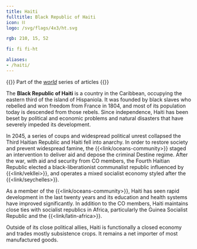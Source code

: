 ```yaml
---
title: Haiti
fulltitle: Black Republic of Haiti
icon: ⛓️
logo: /svg/flags/4x3/ht.svg

rgb: 210, 15, 52

fi: fi fi-ht

aliases:
- /haiti/
---
```

{{<note series>}}
 Part of the *[world](/world/)* series of articles
{{</note>}}

The **<span class="fi fi-ht"></span> Black Republic of Haiti** is a country in the Caribbean, occupying the eastern third of the island of Hispaniola. It was founded by black slaves who rebelled and won freedom from France in 1804, and most of its population today is descended from those rebels. Since independence, Haiti has been beset by political and economic problems and natural disasters that have severely impeded its development.

In 2045, a series of coups and widespread political unrest collapsed the Third Haitian Republic and Haiti fell into anarchy. In order to restore society and prevent widespread famine, the {{<link/oceans-community>}} staged an intervention to deliver aid and depose the criminal Destine regime. After the war, with aid and security from CO members, the Fourth Haitian Republic elected a black-liberationist communalist republic influenced by {{<link/vekllei>}}, and operates a mixed socialist economy styled after the {{<link/seychelles>}}.

As a member of the {{<link/oceans-community>}}, Haiti has seen rapid development in the last twenty years and its education and health systems have improved significantly. In addition to the CO members, Haiti maintains close ties with socialist republics in Africa, particularly the Guinea Socialist Republic and the {{<link/latin-africa>}}.

Outside of its close political allies, Haiti is functionally a closed economy and trades mostly subsistence crops. It remains a net importer of most manufactured goods.

